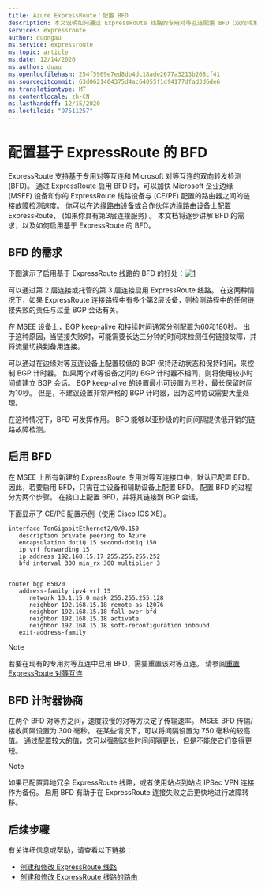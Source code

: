 ```yaml
---
title: Azure ExpressRoute：配置 BFD
description: 本文说明如何通过 ExpressRoute 线路的专用对等互连配置 BFD（双向转发检测）。
services: expressroute
author: duongau
ms.service: expressroute
ms.topic: article
ms.date: 12/14/2020
ms.author: duau
ms.openlocfilehash: 254f5909e7ed8db4dc18ade2677a3213b268cf41
ms.sourcegitcommit: 63d0621404375d4ac64055f1df4177dfad3d6de6
ms.translationtype: MT
ms.contentlocale: zh-CN
ms.lasthandoff: 12/15/2020
ms.locfileid: "97511257"
---
```

# <a name="configure-bfd-over-expressroute"></a>配置基于 ExpressRoute 的 BFD

ExpressRoute 支持基于专用对等互连和 Microsoft 对等互连的双向转发检测 (BFD)。 通过 ExpressRoute 启用 BFD 时，可以加快 Microsoft 企业边缘 (MSEE) 设备和你的 ExpressRoute 线路设备与 (CE/PE) 配置的路由器之间的链接故障检测速度。 你可以在边缘路由设备或合作伙伴边缘路由设备上配置 ExpressRoute， (如果你具有第3层连接服务) 。 本文档将逐步讲解 BFD 的需求，以及如何启用基于 ExpressRoute 的 BFD。

## <a name="need-for-bfd"></a>BFD 的需求

下图演示了启用基于 ExpressRoute 线路的 BFD 的好处：[![1]][1]

可以通过第 2 层连接或托管的第 3 层连接启用 ExpressRoute 线路。 在这两种情况下，如果 ExpressRoute 连接路径中有多个第2层设备，则检测路径中的任何链接失败的责任与过量 BGP 会话有关。

在 MSEE 设备上，BGP keep-alive 和持续时间通常分别配置为60和180秒。 出于这种原因，当链接失败时，可能需要长达三分钟的时间来检测任何链接故障，并将流量切换到备用连接。

可以通过在边缘对等互连设备上配置较低的 BGP 保持活动状态和保持时间，来控制 BGP 计时器。 如果两个对等设备之间的 BGP 计时器不相同，则将使用较小时间值建立 BGP 会话。 BGP keep-alive 的设置最小可设置为三秒，最长保留时间为10秒。 但是，不建议设置非常严格的 BGP 计时器，因为这种协议需要大量处理。

在这种情况下，BFD 可发挥作用。 BFD 能够以亚秒级的时间间隔提供低开销的链路故障检测。 


## <a name="enabling-bfd"></a>启用 BFD

在 MSEE 上所有新建的 ExpressRoute 专用对等互连接口中，默认已配置 BFD。 因此，若要启用 BFD，只需在主设备和辅助设备上配置 BFD。 配置 BFD 的过程分为两个步骤。 在接口上配置 BFD，并将其链接到 BGP 会话。

下面显示了 CE/PE 配置示例（使用 Cisco IOS XE）。 

```console
interface TenGigabitEthernet2/0/0.150
   description private peering to Azure
   encapsulation dot1Q 15 second-dot1q 150
   ip vrf forwarding 15
   ip address 192.168.15.17 255.255.255.252
   bfd interval 300 min_rx 300 multiplier 3


router bgp 65020
   address-family ipv4 vrf 15
      network 10.1.15.0 mask 255.255.255.128
      neighbor 192.168.15.18 remote-as 12076
      neighbor 192.168.15.18 fall-over bfd
      neighbor 192.168.15.18 activate
      neighbor 192.168.15.18 soft-reconfiguration inbound
   exit-address-family
```

>[!NOTE]
>若要在现有的专用对等互连中启用 BFD，需要重置该对等互连。 请参阅[重置 ExpressRoute 对等互连][ResetPeering]
>

## <a name="bfd-timer-negotiation"></a>BFD 计时器协商

在两个 BFD 对等方之间，速度较慢的对等方决定了传输速率。 MSEE BFD 传输/接收间隔设置为 300 毫秒。 在某些情况下，可以将间隔设置为 750 毫秒的较高值。 通过配置较大的值，您可以强制这些时间间隔更长，但是不能使它们变得更短。

>[!NOTE]
>如果已配置异地冗余 ExpressRoute 线路，或者使用站点到站点 IPSec VPN 连接作为备份。 启用 BFD 有助于在 ExpressRoute 连接失败之后更快地进行故障转移。 
>

## <a name="next-steps"></a>后续步骤

有关详细信息或帮助，请查看以下链接：

- [创建和修改 ExpressRoute 线路][CreateCircuit]
- [创建和修改 ExpressRoute 线路的路由][CreatePeering]

<!--Image References-->
[1]: ./media/expressroute-bfd/BFD_Need.png "BFD 加快链路故障推测时间"

<!--Link References-->
[CreateCircuit]: ./expressroute-howto-circuit-portal-resource-manager.md
[CreatePeering]: ./expressroute-howto-routing-portal-resource-manager.md
[ResetPeering]: ./expressroute-howto-reset-peering.md